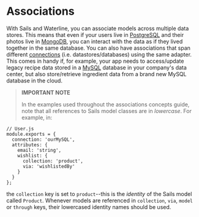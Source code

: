 # Associations

With Sails and Waterline, you can associate models across multiple data stores. This means that even if your users live in [PostgreSQL](http://www.postgresql.org/) and their photos live in [MongoDB](http://www.mongodb.com/), you can interact with the data as if they lived together in the same database. You can also have associations that span different [connections](http://sailsjs.com/documentation/reference/sails.config/sails.config.connections.html) (i.e. datastores/databases) using the same adapter.  This comes in handy if, for example, your app needs to access/update legacy recipe data stored in a [MySQL](http://www.mysql.com/) database in your company's data center, but also store/retrieve ingredient data from a brand new MySQL database in the cloud.

> **IMPORTANT NOTE**
>
> In the examples used throughout the associations concepts guide, note that all references to Sails model classes are in _lowercase_.  For example, in:
```
// User.js
module.exports = {
  connection: 'ourMySQL',
  attributes: {
    email: 'string',
    wishlist: {
      collection: 'product',
      via: 'wishlistedBy'
    }
  }
};
```
the `collection` key is set to `product`--this is the _identity_ of the Sails model called `Product`.  Whenever models are referenced in `collection`, `via`, `model` or `through` keys, their lowercased identity names should be used.

<docmeta name="displayName" value="Associations">
